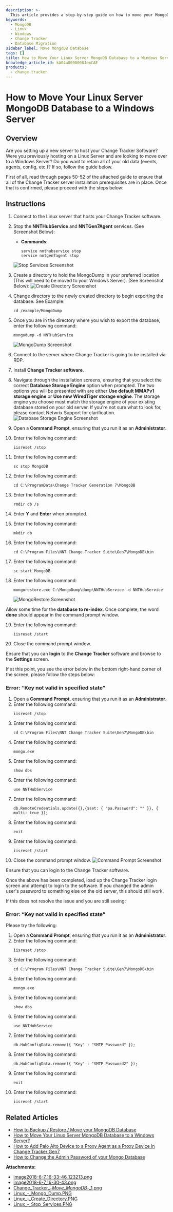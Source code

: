 ```yaml
---
description: >-
  This article provides a step-by-step guide on how to move your MongoDB database from a Linux server to a Windows server while retaining all data.
keywords:
  - MongoDB
  - Linux
  - Windows
  - Change Tracker
  - Database Migration
sidebar_label: Move MongoDB Database
tags: []
title: How to Move Your Linux Server MongoDB Database to a Windows Server
knowledge_article_id: kA04u0000000JemCAE
products:
  - change-tracker
---
```


# How to Move Your Linux Server MongoDB Database to a Windows Server

## Overview

Are you setting up a new server to host your Change Tracker Software? Were you previously hosting on a Linux Server and are looking to move over to a Windows Server? Do you want to retain all of your old data (events, agents, config, etc.)? If so, follow the guide below.

First of all, read through pages 50-52 of the attached guide to ensure that all of the Change Tracker server installation prerequisites are in place. Once that is confirmed, please proceed with the steps below:

## Instructions

1. Connect to the Linux server that hosts your Change Tracker software.
2. Stop the **NNTHubService** and **NNTGen7Agent** services. (See Screenshot Below):
   - **Commands:**
     ```plaintext
     service nnthubservice stop
     service nntgen7agent stop
     ```
   ![Stop Services Screenshot](https://nwxcorp--c.na147.content.force.com/sfc/dist/version/download/?oid=00D7000000091pB&ids=0684u00000LdKbX&d=%2Fa%2F4u000000LznX%2FBUP4PNGsa.mRI1H28aN.VFbe2x.oUJ6.68dgKNNPOVQ&asPdf=false)

3. Create a directory to hold the MongoDump in your preferred location (This will need to be moved to your Windows Server). (See Screenshot Below):
   ![Create Directory Screenshot](https://nwxcorp--c.na147.content.force.com/sfc/dist/version/download/?oid=00D7000000091pB&ids=0684u00000LdKbI&d=%2Fa%2F4u000000LzX8%2FxudyTz8gVLPj.7xXYQIgPAp4jbgO4Wz8Wvjgl4Ml4JA&asPdf=false)

4. Change directory to the newly created directory to begin exporting the database. See Example:
   ```plaintext
   cd /example/MongoDump
   ```

5. Once you are in the directory where you wish to export the database, enter the following command:
   ```plaintext
   mongodump -d NNTHubService
   ```
   ![MongoDump Screenshot](https://nwxcorp--c.na147.content.force.com/sfc/dist/version/download/?oid=00D7000000091pB&ids=0684u00000LdKTy&d=%2Fa%2F4u000000M01n%2Fy_oHddJYhiw071SC6.Z3EMLN2jdVpQZsIE_aSVeOux4&asPdf=false)

6. Connect to the server where Change Tracker is going to be installed via RDP.
7. Install **Change Tracker software**.
8. Navigate through the installation screens, ensuring that you select the correct **Database Storage Engine** option when prompted. The two options you will be presented with are either **Use default MMAPv1 storage engine** or **Use new WiredTiger storage engine**. The storage engine you choose must match the storage engine of your existing database stored on your old server. If you're not sure what to look for, please contact Netwrix Support for clarification.
   ![Database Storage Engine Screenshot](https://nwxcorp--c.na147.content.force.com/sfc/dist/version/download/?oid=00D7000000091pB&ids=0684u00000LdKbb&d=%2Fa%2F4u000000M07s%2FxrlFByVu41_.oGy23.tMF1YzfTqOaFTLTBRO5qDBocQ&asPdf=false)

9. Open a **Command Prompt**, ensuring that you run it as an **Administrator**.
10. Enter the following command:
    ```plaintext
    iisreset /stop
    ```
11. Enter the following command:
    ```plaintext
    sc stop MongoDB
    ```
12. Enter the following command:
    ```plaintext
    cd C:\ProgramData\Change Tracker Generation 7\MongoDB
    ```
13. Enter the following command:
    ```plaintext
    rmdir db /s
    ```
14. Enter **Y** and **Enter** when prompted.
15. Enter the following command:
    ```plaintext
    mkdir db
    ```
16. Enter the following command:
    ```plaintext
    cd C:\Program Files\NNT Change Tracker Suite\Gen7\MongoDB\bin
    ```
17. Enter the following command:
    ```plaintext
    sc start MongoDB
    ```
18. Enter the following command:
    ```plaintext
    mongorestore.exe C:\MongoDump\dump\NNTHubService -d NNTHubService
    ```
    ![MongoRestore Screenshot](https://nwxcorp--c.na147.content.force.com/sfc/dist/version/download/?oid=00D7000000091pB&ids=0684u00000LdK6S&d=%2Fa%2F4u000000Lzgu%2FsfM9Diw_LTBdaq61vj.C.Lcq5DIgx5n6DX7jGV5eWLI&asPdf=false)

Allow some time for the **database to re-index**. Once complete, the word **done** should appear in the command prompt window.

19. Enter the following command:
    ```plaintext
    iisreset /start
    ```
20. Close the command prompt window.

Ensure that you can **login** to the **Change Tracker** software and browse to the **Settings** screen.

If at this point, you see the error below in the bottom right-hand corner of the screen, please follow the steps below:

### Error: “Key not valid in specified state”

1. Open a **Command Prompt**, ensuring that you run it as an **Administrator**.
2. Enter the following command:
    ```plaintext
    iisreset /stop
    ```
3. Enter the following command:
    ```plaintext
    cd C:\Program Files\NNT Change Tracker Suite\Gen7\MongoDB\bin
    ```
4. Enter the following command:
    ```plaintext
    mongo.exe
    ```
5. Enter the following command:
    ```plaintext
    show dbs
    ```
6. Enter the following command:
    ```plaintext
    use NNTHubService
    ```
7. Enter the following command:
    ```plaintext
    db.RemoteCredentials.update({},{$set: { "pa.Password": "" }}, { multi: true });
    ```
8. Enter the following command:
    ```plaintext
    exit
    ```
9. Enter the following command:
    ```plaintext
    iisreset /start
    ```
10. Close the command prompt window.
    ![Command Prompt Screenshot](https://nwxcorp--c.na147.content.force.com/sfc/dist/version/download/?oid=00D7000000091pB&ids=0684u00000LdKI9&d=%2Fa%2F4u000000M07x%2Fawr.kmcz0MGjljCiZxVtDs0ww6kUi29F511xDaH_IBs&asPdf=false)

Ensure that you can login to the Change Tracker software.

Once the above has been completed, load up the Change Tracker login screen and attempt to login to the software. If you changed the admin user's password to something else on the old server, this should still work.

If this does not resolve the issue and you are still seeing:

### Error: “Key not valid in specified state”

Please try the following:

1. Open a **Command Prompt**, ensuring that you run it as an **Administrator**.
2. Enter the following command:
    ```plaintext
    iisreset /stop
    ```
3. Enter the following command:
    ```plaintext
    cd C:\Program Files\NNT Change Tracker Suite\Gen7\MongoDB\bin
    ```
4. Enter the following command:
    ```plaintext
    mongo.exe
    ```
5. Enter the following command:
    ```plaintext
    show dbs
    ```
6. Enter the following command:
    ```plaintext
    use NNTHubService
    ```
7. Enter the following command:
    ```plaintext
    db.HubConfigData.remove({ "Key" : "SMTP Password" });
    ```
8. Enter the following command:
    ```plaintext
    db.HubConfigData.remove({ "Key" : "SMTP Password2" });
    ```
9. Enter the following command:
    ```plaintext
    exit
    ```
10. Enter the following command:
    ```plaintext
    iisreset /start
    ```

## Related Articles

- [How to Backup / Restore / Move your MongoDB Database](https://kb.netwrix.com/8150)
- [How to Move Your Linux Server MongoDB Database to a Windows Server?](https://kb.netwrix.com/8283)
- [How to Add Palo Alto Device to a Proxy Agent as a Proxy Device in Change Tracker Gen7](https://kb.netwrix.com/8164)
- [How to Change the Admin Password of your Mongo Database](https://kb.netwrix.com/8310)

**Attachments:**
- [image2018-6-7_16-33-46_123213.png](https://nwxcorp--c.na147.content.force.com/sfc/dist/version/download/?oid=00D7000000091pB&ids=0684u00000LdKbg&d=%2Fa%2F4u000000M03T%2FV88Qg_0PJk1h9u3KGHtU7vgf5MpB.JqjDXg6dYOMJv4&asPdf=false)
- [image2018-6-7_16-30-43.png](https://nwxcorp--c.na147.content.force.com/sfc/dist/version/download/?oid=00D7000000091pB&ids=0684u00000LdKV5&d=%2Fa%2F4u000000M034%2FRkZbJD7omk3DnuR1JVLt.yMknBEeI4ej6QzIz9C6q60&asPdf=false)
- [Change_Tracker_-_Move_MongoDB_-_1.png](https://nwxcorp--c.na147.content.force.com/sfc/dist/version/download/?oid=00D7000000091pB&ids=0684u00000LdK9g&d=%2Fa%2F4u000000M087%2FIWBxMeRNPk7vhxqEBZUbnIn_iVOJZF2kKlzBiatkC7Q&asPdf=false)
- [Linux_-_Mongo_Dump.PNG](https://nwxcorp--c.na147.content.force.com/sfc/dist/version/download/?oid=00D7000000091pB&ids=0684u00000LdKD4&d=%2Fa%2F4u000000LzwD%2FTER_Gm_rH.Y3TxwM6zZus94k0wGw7NoIRap8oSOkKKI&asPdf=false)
- [Linux_-_Create_Directory.PNG](https://nwxcorp--c.na147.content.force.com/sfc/dist/version/download/?oid=00D7000000091pB&ids=0684u00000LdKIc&d=%2Fa%2F4u000000M08C%2FlK6Jmcwb2OBRcl.nI_RRCEFQDN2pizPLre75iBaPR3o&asPdf=false)
- [Linux_-_Stop_Services.PNG](https://nwxcorp--c.na147.content.force.com/sfc/dist/version/download/?oid=00D7000000091pB&ids=0684u00000LdKBR&d=%2Fa%2F4u000000M04V%2F0VXU16CY.BBCRQN4RJmGx0LLOcwdb3LITiLOHn8qJA8&asPdf=false)